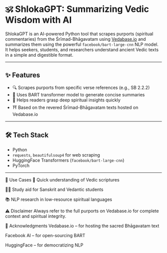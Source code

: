 # 🕉️ ShlokaGPT: Summarizing Vedic Wisdom with AI

ShlokaGPT is an AI-powered Python tool that scrapes purports (spiritual commentaries) from the Śrīmad-Bhāgavatam using [Vedabase.io](https://vedabase.io/) and summarizes them using the powerful `facebook/bart-large-cnn` NLP model. It helps seekers, students, and researchers understand ancient Vedic texts in a simple and digestible format.

---

## ✨ Features

- 🔍 Scrapes purports from specific verse references (e.g., SB 2.2.2)
- 🧠 Uses BART transformer model to generate concise summaries
- 📜 Helps readers grasp deep spiritual insights quickly
- ⛩️ Based on the revered Śrīmad-Bhāgavatam texts hosted on Vedabase.io

---

## 🛠️ Tech Stack

- Python
- `requests`, `beautifulsoup4` for web scraping
- HuggingFace Transformers (`facebook/bart-large-cnn`)
- PyTorch

---

🧘 Use Cases
📖 Quick understanding of Vedic scriptures

🧑‍🎓 Study aid for Sanskrit and Vedantic students

📚 NLP research in low-resource spiritual languages

⚠️ Disclaimer
Always refer to the full purports on Vedabase.io for complete context and spiritual integrity.

🙏 Acknowledgments
Vedabase.io – for hosting the sacred Bhāgavatam text

Facebook AI – for open-sourcing BART

HuggingFace – for democratizing NLP
